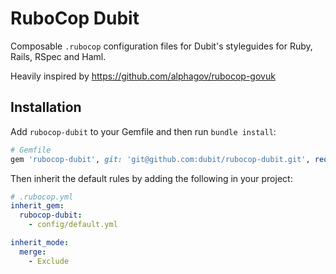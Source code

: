 # RuboCop Dubit

Composable `.rubocop` configuration files for Dubit's styleguides for Ruby, Rails, RSpec and Haml.

Heavily inspired by https://github.com/alphagov/rubocop-govuk

## Installation

Add `rubocop-dubit` to your Gemfile and then run `bundle install`:

```ruby
# Gemfile
gem 'rubocop-dubit', git: 'git@github.com:dubit/rubocop-dubit.git', require: false
```

Then inherit the default rules by adding the following in your project:

```yaml
# .rubocop.yml
inherit_gem:
  rubocop-dubit:
    - config/default.yml

inherit_mode:
  merge:
    - Exclude
```
